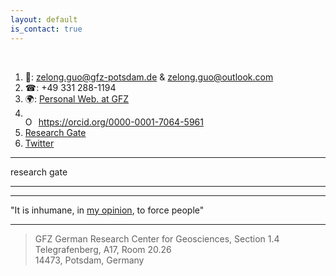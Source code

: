 ```yaml
---
layout: default
is_contact: true
---
```


<br>

1. &#128231;: zelong.guo@gfz-potsdam.de & zelong.guo@outlook.com  
2. &#9742;: +49 331 288-1194  
3. &#127757;: [Personal Web. at GFZ](https://www.gfz-potsdam.de/en/staff/zelong-guo/sec14/)
4. <div itemscope itemtype="https://schema.org/Person"><a itemprop="sameAs" content="https://orcid.org/0000-0001-7064-5961" href="https://orcid.org/0000-0001-7064-5961" target="orcid.widget" rel="me noopener noreferrer" style="vertical-align:top;"><img src="https://orcid.org/sites/default/files/images/orcid_16x16.png" style="width:1em;margin-right:.5em;" alt="ORCID iD icon">https://orcid.org/0000-0001-7064-5961</a></div>
5. [Research Gate](https://www.researchgate.net/profile/Zelong-Guo)  
6. [Twitter](https://twitter.com/zelong_guo)  

---
<link rel="stylesheet" href="./academicons/css/academicons.min.css"/>
<i class="ai ai-google-scholar ai-2x ai-pull-left"></i>research gate

---
---

<!-- setting it with my fontawesome kit -->
<script src="https://kit.fontawesome.com/c30765c418.js" crossorigin="anonymous"></script>
<!-- <i class="fa-brands fa-github-square fa-2xs"></i> [github](https://twitter.com/zelong_guo) -->

  <div style="text-align: left;">
    <i class="fa-brands fa-github-square fa-2x"></i>
    "It is inhumane, in <a href="https://www.washingtonpost.com/archive/lifestyle/magazine/1997/11/09/grounds-for-suspicion/075c7cfe-d5cf-4443-ae42-a95e6e46fed7/">my opinion</a>, to force people"
  </div>

***

> GFZ German Research Center for Geosciences, Section 1.4   
Telegrafenberg, A17, Room 20.26  
14473, Potsdam, Germany

<br>
